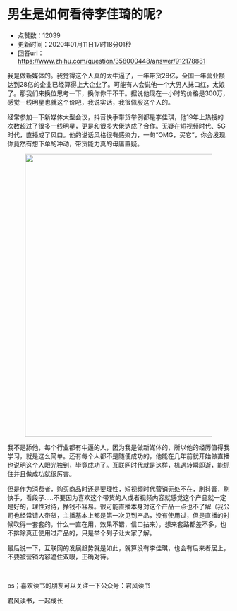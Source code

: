 # 男生是如何看待李佳琦的呢?
- 点赞数：12039
- 更新时间：2020年01月11日17时18分01秒
- 回答url：https://www.zhihu.com/question/358000448/answer/912178881
<body>
 <p data-pid="ZJGfSgj0">我是做新媒体的。我觉得这个人真的太牛逼了，一年带货28亿，全国一年营业额达到28亿的企业已经算得上大企业了。可能有人会说他一个大男人抹口红，太娘了。那我们来换位思考一下，换你你干不干。据说他现在一小时的价格是300万，感觉一线明星也就这个价吧，我说实话，我很佩服这个人的。</p>
 <p data-pid="t1nmReS3">经常参加一下新媒体大型会议，抖音快手带货举例都是李佳琪，他19年上热搜的次数超过了很多一线明星，更是和很多大佬达成了合作。无疑在短视频时代、5G时代，直播成了风口。他的说话风格很有感染力，一句“OMG，买它”，你会发现你竟然有想下单的冲动，带货能力真的毋庸置疑。</p>
 <figure data-size="normal">
  <img src="https://picx.zhimg.com/50/v2-6295cb1e39a803ab6c19bca05362da29_720w.jpg?source=1940ef5c" data-caption="" data-size="normal" data-rawwidth="640" data-rawheight="730" data-original-token="v2-95fcedae627b0a630e9762144e242d2c" data-default-watermark-src="https://picx.zhimg.com/50/v2-99d53293dd0fdf7212624074942385ff_720w.jpg?source=1940ef5c" class="origin_image zh-lightbox-thumb" width="640" data-original="https://pica.zhimg.com/v2-6295cb1e39a803ab6c19bca05362da29_r.jpg?source=1940ef5c">
 </figure>
 <p data-pid="mRe4iyNN">我不是舔他，每个行业都有牛逼的人，因为我是做新媒体的，所以他的经历值得我学习，就是这么简单。还有每个人都不是随便成功的，他能在几年前就开始做直播也说明这个人眼光独到，毕竟成功了。互联网时代就是这样，机遇转瞬即逝，能抓住并且做成功就很厉害。</p>
 <p data-pid="2obMUut7">但是作为消费者，购买商品时还是要理性，短视频时代营销无处不在，刷抖音，刷快手，看段子.....不要因为喜欢这个带货的人或者视频内容就感觉这个产品就一定是好的，理性对待，挣钱不容易。很可能直播本身对这个产品一点也不了解（我公司也经常请人带货，主播基本上都是第一次见到产品，没有使用过，但是直播的时候吹得一套套的，什么一直在用，效果不错，信口拈来），想来套路都差不多，也不排除真正使用过产品的，只是举个列子让大家了解。</p>
 <p data-pid="LiKT25SP">最后说一下，互联网的发展趋势就是如此，就算没有李佳琪，也会有后来者居上，不要被营销内容遮住双眼，正确对待。</p>
 <p class="ztext-empty-paragraph"><br></p>
 <p data-pid="CKy1RuuR">ps；喜欢读书的朋友可以关注一下公众号：君风读书</p>
 <p data-pid="F3rTImq5">君风读书，一起成长</p>
</body>